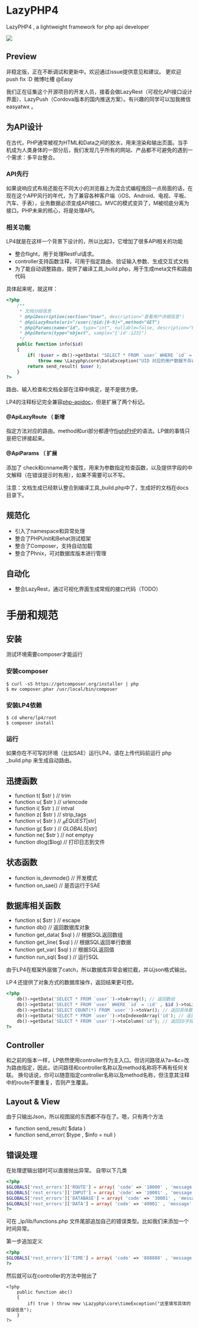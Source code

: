 LazyPHP4
========

LazyPHP4 , a lightweight framework for php api developer

![](http://ftqq.com/wp-content/uploads//2013/09/lplogo-210x300.jpg)

## Preview
非稳定版，正在不断调试和更新中。欢迎通过issue提供意见和建议。 更欢迎push fix :D 微博吐槽 @Easy 

我们正在征集这个开源项目的开发人员，接着会做LazyRest（可视化API接口设计界面）、LazyPush（Cordova版本的国内推送方案）。有兴趣的同学可以加我微信 easyatwx 。

## 为API设计
在古代，PHP通常被视为HTML和Data之间的胶水，用来渲染和输出页面。当手机成为人类身体的一部分后，我们发现几乎所有的网站、产品都不可避免的遇到一个需求：多平台整合。

### API先行
如果说响应式布局还能在不同大小的浏览器上为混合式编程挽回一点局面的话，在现在这个APP风行的年代，为了兼容各种客户端（iOS、Android、电视、平板、汽车、手表），业务数据必须变成API接口。MVC的模式变异了，M被彻底分离为接口。PHP未来的核心，将是处理API。

### 相关功能
LP4就是在这样一个背景下设计的，所以比起3，它增加了很多API相关的功能

  - 整合flight，用于处理RestFul请求。
  - controller支持函数注释，可用于指定路由、验证输入参数、生成交互式文档
  - 为了能自动调整路由，提供了编译工具_build.php，用于生成meta文件和路由代码

具体起来呢，就这样：


```php
<?php
    /**
     * 文档分段信息
     * @ApiDescription(section="User", description="查看用户详细信息")
     * @ApiLazyRoute(uri="/user(/@id:[0-9]+",method="GET") 
     * @ApiParams(name="id", type="int", nullable=false, description="Uid", check="i|check_not_empty", cnname="用户ID")
     * @ApiReturn(type="object", sample="{'id':123}")
     */
    public function info($id)
    {
        if( !$user = db()->getData( "SELECT * FROM `user` WHERE `id` =:id LIMIT 1" , $id )->toLine() )
            throw new \Lazyphp\core\DataException("UID 对应的用户数据不存在");
        return send_result( $user );
    }
?>    
```
路由、输入检查和文档全部在注释中搞定，是不是很方便。

LP4的注释标记完全兼容[php-apidoc](https://github.com/calinrada/php-apidoc)，但是扩展了两个标记。

#### @ApiLazyRoute （ 新增
指定方法对应的路由。method和uri部分都遵守[flightPHP](http://flightphp.com/learn)的语法。LP做的事情只是把它拼接起来。

#### @ApiParams （ 扩展
添加了 check和cnname两个属性，用来为参数指定检查函数，以及提供字段的中文解释（在错误提示时有用），如果不需要可以不写。

注意：文档生成已经默认整合到编译工具_build.php中了，生成好的文档在docs目录下。


 
## 规范化

  - 引入了namespace和异常处理
  - 整合了PHPUnit和Behat测试框架
  - 整合了Composer，支持自动加载
  - 整合了Phnix，可对数据库版本进行管理 
  
## 自动化

 - 整合LazyRest，通过可视化界面生成常规的接口代码（TODO）  
 
 
# 手册和规范

## 安装
测试环境需要composer才能运行

### 安装composer
```
$ curl -sS https://getcomposer.org/installer | php
$ mv composer.phar /usr/local/bin/composer
```

### 安装LP4依赖
```
$ cd where/lp4/root
$ composer install
```

### 运行
如果你在不可写的环境（比如SAE）运行LP4，请在上传代码前运行 php _build.php 来生成自动路由。

## 迅捷函数
- function t( $str ) // trim
- function u( $str ) // urlencode
- function i( $str ) // intval
- function z( $str ) // strip_tags
- function v( $str ) // $_REQUEST[$str]
- function g( $str ) // $GLOBALS[$str]
- function ne( $str ) // not emptyy
- function dlog($log)  // 打印日志到文件

## 状态函数
- function is_devmode() // 开发模式
- function on_sae() // 是否运行于SAE


## 数据库相关函数 
- function s( $str ) // escape
- function db() // 返回数据库对象
- function get_data( $sql ) // 根据SQL返回数组
- function get_line( $sql ) // 根据SQL返回单行数据
- function get_var( $sql ) // 根据SQL返回值
- function run_sql( $sql ) // 运行SQL

由于LP4在框架外层做了catch，所以数据库异常会被拦截，并以json格式输出。

LP４还提供了对象方式的数据库操作，返回结果更可控。
```php
<?php
    db()->getData('SELECT * FROM `user`')->toArray(); // 返回数组 
    db()->getData('SELECT * FROM `user` WHERE `id` = :id' , $id )->toLine(); // 返回数组中的一行，参数绑定模式 
    db()->getData('SELECT COUNT(*) FROM `user`')->toVar(); // 返回具体数值 
    db()->getData('SELECT * FROM `user`')->toIndexedArray('id'); // 返回以ID字段为Key的数组 
    db()->getData('SELECT * FROM `user`')->toColumn('id'); // 返回ID字段值的一维数组 
?>
```


## Controller
和之前的版本一样，LP依然使用controller作为主入口。但访问路径从?a=&c=改为路由指定，因此，访问路径和controller名称以及method名称将不再有任何关联。
换句话说，你可以随意指定controller名称以及method名称，但注意其注释中的route不要重复，否则产生覆盖。

## Layout & View
由于只输出Json，所以视图层的东西都不存在了。嗯，只有两个方法

- function send_result( $data )
- function send_error( $type , $info = null )

## 错误处理
在处理逻辑出错时可以直接抛出异常。
自带以下几类
```php
<?php
$GLOBALS['rest_errors']['ROUTE'] = array( 'code' => '10000' , 'message' => 'route error' );
$GLOBALS['rest_errors']['INPUT'] = array( 'code' => '10001' , 'message' => 'input error' );
$GLOBALS['rest_errors']['DATABASE'] = array( 'code' => '30001' , 'message' => 'database error' );
$GLOBALS['rest_errors']['DATA'] = array( 'code' => '40001' , 'message' => 'data error' );
?>
```
可在 _lp/lib/functions.php 文件尾部追加自己的错误类型。比如我们来添加一个时间异常。

第一步追加定义
```php
<?php
$GLOBALS['rest_errors']['TIME'] = array( 'code' => '888888' , 'message' => 'time system error' );
?>
```

然后就可以在controller的方法中抛出了
```
<?php
    public function abc()
    {
        if( true ) throw new \Lazyphp\core\timeException("这里填写具体的错误信息");
    }
?>
```
 
